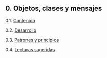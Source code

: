 ## 0. Objetos, clases y mensajes

0.1. [Contenido](./0_1_Contenido.md)

0.2. [Desarrollo](./0_2_Desarrollo.md)

0.3. [Patrones y principios](./0_3_Patrones_Principios.md)

0.4. [Lecturas sugeridas](./0_4_Lecturas_Sugeridas.md)